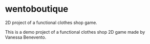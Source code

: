# wentoboutique
2D project of a functional clothes shop game.

This is a demo project of a functional clothes shop 2D game made by Vanessa Benevento.
